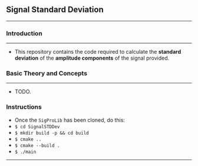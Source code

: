 ## Signal Standard Deviation
---
### Introduction
---
* This repository contains the code required to calculate the __standard deviation__ of the __amplitude components__ of the signal provided.

### Basic Theory and Concepts
---
* TODO.
### Instructions
* Once the `SigProLib` has been cloned, do this:
* `$ cd SignalSTDDev`
* `$ mkdir build -p && cd build`
* `$ cmake ..`
* `$ cmake --build .`
* `$ ./main`
---
